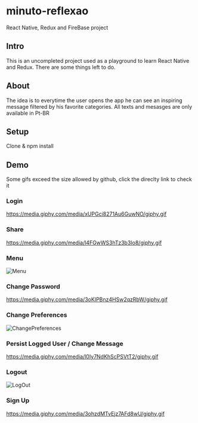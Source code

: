 # minuto-reflexao
React Native, Redux and FireBase project

## Intro ##
This is an uncompleted project used as a playground to learn React Native and Redux. There are some things left to do.

## About ##
The idea is to everytime the user opens the app he can see an inspiring message filtered by his favorite categories.
All texts and mesasges are only available in Pt-BR

## Setup ##
Clone & npm install

## Demo ##

Some gifs exceed the size allowed by github, click the direclty link to check it

### Login ###
https://media.giphy.com/media/xUPGci8271Au6GuwNO/giphy.gif

### Share ###
https://media.giphy.com/media/l4FGwWS3hTz3b3Io8/giphy.gif

### Menu ###
![Menu](https://media.giphy.com/media/xUPGcDdHnpV4m2PoKQ/giphy.gif)

### Change Password ###
https://media.giphy.com/media/3oKIPBnz4HSw2qzRbW/giphy.gif

### Change Preferences ###
![ChangePreferences](https://media.giphy.com/media/3o7bu5BZCdhWXcBnPi/giphy.gif)

### Persist Logged User / Change Message ###
https://media.giphy.com/media/l0Iy7NdKhScPSVtT2/giphy.gif

### Logout ###
![LogOut](https://media.giphy.com/media/xUPGcveWn8EP4L5Qty/giphy.gif)

### Sign Up ###
https://media.giphy.com/media/3ohzdMTvEjz7AFd8wU/giphy.gif

